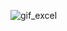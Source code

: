 ![gif_excel](https://user-images.githubusercontent.com/87995100/129117794-0603fa70-8884-4df7-b615-8d86cb48068a.gif)
